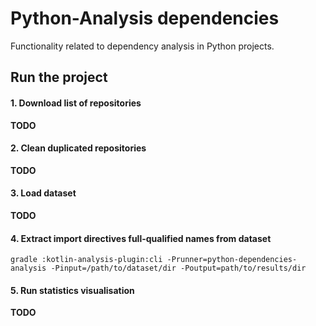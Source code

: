 # Python-Analysis dependencies

Functionality related to dependency analysis in Python projects.

## Run the project

#### 1. Download list of repositories

**TODO**

#### 2. Clean duplicated repositories

**TODO**

#### 3. Load dataset

**TODO**

#### 4. Extract import directives full-qualified names from dataset

``` 
gradle :kotlin-analysis-plugin:cli -Prunner=python-dependencies-analysis -Pinput=/path/to/dataset/dir -Poutput=path/to/results/dir
```

#### 5. Run statistics visualisation

**TODO**